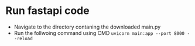 
# Run fastapi code 
* Navigate to the directory contaning the downloaded main.py  
* Run the follwoing command using CMD `uvicorn main:app --port 8000 --reload`
